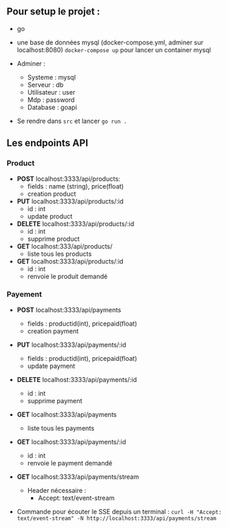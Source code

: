 ## Pour setup le projet : 
- go
- une base de données mysql (docker-compose.yml, adminer sur localhost:8080)
```docker-compose up``` pour lancer un container mysql
- Adminer :  
    * Systeme : mysql
    * Serveur : db
    * Utilisateur : user
    * Mdp : password
    * Database : goapi
    
- Se rendre dans ```src``` et lancer ```go run .```

## Les endpoints API

### Product

* **POST** localhost:3333/api/products:
    * fields : name (string), price(float)
    * creation product
* **PUT** localhost:3333/api/products/:id
    * id : int
    * update product
* **DELETE** localhost:3333/api/products/:id
    * id : int
    * supprime product
* **GET** localhost:333/api/products/
    * liste tous les products
* **GET** localhost:3333/api/products/:id
    * id : int
    * renvoie le produit demandé
### Payement

* **POST** localhost:3333/api/payments 
    * fields : productid(int), pricepaid(float)
    * creation payment
* **PUT** localhost:3333/api/payments/:id
    * fields : productid(int), pricepaid(float)
    * update payment
* **DELETE** localhost:3333/api/payments/:id
    * id : int
    * supprime payment
* **GET** localhost:3333/api/payments
    * liste tous les payments
* **GET** localhost:3333/api/payments/:id
    * id : int
    * renvoie le payment demandé
* **GET** localhost:3333/api/payments/stream
    * Header nécessaire : 
        - Accept: text/event-stream

* Commande pour écouter le SSE depuis un terminal :
    ```curl -H "Accept: text/event-stream" -N http://localhost:3333/api/payments/stream```